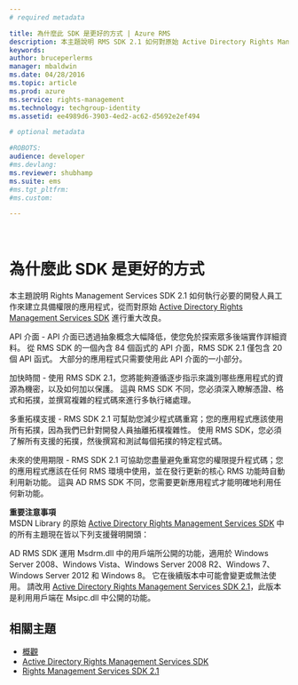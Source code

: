 ```yaml
---
# required metadata

title: 為什麼此 SDK 是更好的方式 | Azure RMS
description: 本主題說明 RMS SDK 2.1 如何對原始 Active Directory Rights Management Services SDK 進行重大改良。
keywords:
author: bruceperlerms
manager: mbaldwin
ms.date: 04/28/2016
ms.topic: article
ms.prod: azure
ms.service: rights-management
ms.technology: techgroup-identity
ms.assetid: ee4989d6-3903-4ed2-ac62-d5692e2ef494

# optional metadata

#ROBOTS:
audience: developer
#ms.devlang:
ms.reviewer: shubhamp
ms.suite: ems
#ms.tgt_pltfrm:
#ms.custom:

---
```


﻿
# 為什麼此 SDK 是更好的方式
本主題說明 Rights Management Services SDK 2.1 如何執行必要的開發人員工作來建立具備權限的應用程式，從而對原始 [Active Directory Rights Management Services SDK](https://msdn.microsoft.com/library/Cc530379) 進行重大改良。

API 介面 - API 介面已透過抽象概念大幅降低，使您免於探索眾多後端實作詳細資料。 從 RMS SDK 的一個內含 84 個函式的 API 介面，RMS SDK 2.1 僅包含 20 個 API 函式。 大部分的應用程式只需要使用此 API 介面的一小部分。

加快時間 - 使用 RMS SDK 2.1，您將能夠遵循逐步指示來識別哪些應用程式的資源為機密，以及如何加以保護。 這與 RMS SDK 不同，您必須深入瞭解憑證、格式和拓撲，並撰寫複雜的程式碼來進行多執行緒處理。

多重拓樸支援 - RMS SDK 2.1 可幫助您減少程式碼重寫；您的應用程式應該使用所有拓撲，因為我們已針對開發人員抽離拓樸複雜性。 使用 RMS SDK，您必須了解所有支援的拓撲，然後撰寫和測試每個拓撲的特定程式碼。

未來的使用期限 - RMS SDK 2.1 可協助您盡量避免重寫您的權限提升程式碼；您的應用程式應該在任何 RMS 環境中使用，並在發行更新的核心 RMS 功能時自動利用新功能。 這與 AD RMS SDK 不同，您需要更新應用程式才能明確地利用任何新功能。

**重要注意事項**  
MSDN Library 的原始 [Active Directory Rights Management Services SDK](https://msdn.microsoft.com/library/Cc530379) 中的所有主題現在皆以下列支援聲明開頭：

AD RMS SDK 運用 Msdrm.dll 中的用戶端所公開的功能，適用於 Windows Server 2008、Windows Vista、Windows Server 2008 R2、Windows 7、Windows Server 2012 和 Windows 8。 它在後續版本中可能會變更或無法使用。 請改用 [Active Directory Rights Management Services SDK 2.1](microsoft-information-protection-and-control-client-portal.md)，此版本是利用用戶端在 Msipc.dll 中公開的功能。

 

## 相關主題 ##
* [概觀](ad-rms-overview.md)
* [Active Directory Rights Management Services SDK](https://msdn.microsoft.com/library/Cc530379)
* [Rights Management Services SDK 2.1](microsoft-information-protection-and-control-client-portal.md)
 

 


<!--HONumber=Apr16_HO3-->


